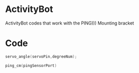 ActivityBot
===========

ActivityBot codes that work with the PING))) Mounting bracket


Code
===========

```C
servo_angle(servoPin,degreeNum);

ping_cm(pingSensorPort)
```
